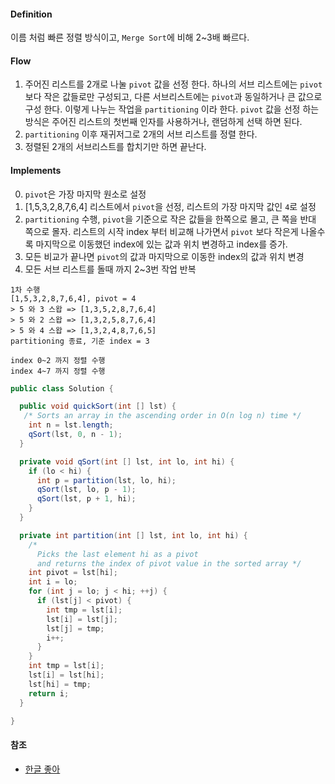 #### Definition

이름 처럼 빠른 정렬 방식이고, `Merge Sort`에 비해 2~3배 빠르다.

#### Flow

1. 주어진 리스트를 2개로 나눌 `pivot` 값을 선정 한다. 하나의 서브 리스트에는 `pivot` 보다 작은 값들로만 구성되고, 다른 서브리스트에는 `pivot`과 동일하거나 큰 값으로 구성 한다. 이렇게 나누는 작업을 `partitioning` 이라 한다. `pivot` 값을 선정 하는 방식은 주어진 리스트의 첫번째 인자를 사용하거나, 랜덤하게 선택 하면 된다.
2. `partitioning` 이후 재귀저그로 2개의 서브 리스트를 정렬 한다.
3. 정렬된 2개의 서브리스트를 합치기만 하면 끝난다.

#### Implements

0. `pivot`은 가장 마지막 원소로 설정
1. [1,5,3,2,8,7,6,4] 리스트에서 `pivot`을 선정, 리스트의 가장 마지막 값인 `4`로 설정
2. `partitioning` 수행, `pivot`을 기준으로 작은 값들을 한쪽으로 몰고, 큰 쪽을 반대 쪽으로 몰자. 리스트의 시작 index 부터 비교해 나가면서 `pivot` 보다 작은게 나올수록 마지막으로 이동했던 index에 있는 값과 위치 변경하고 index를 증가.
3. 모든 비교가 끝나면 `pivot`의 값과 마지막으로 이동한 index의 값과 위치 변경
4. 모든 서브 리스트를 돌때 까지 2~3번 작업 반복

```
1차 수행
[1,5,3,2,8,7,6,4], pivot = 4
> 5 와 3 스왑 => [1,3,5,2,8,7,6,4]
> 5 와 2 스왑 => [1,3,2,5,8,7,6,4]
> 5 와 4 스왑 => [1,3,2,4,8,7,6,5]
partitioning 종료, 기준 index = 3

index 0~2 까지 정렬 수행
index 4~7 까지 정렬 수행
```


```java
public class Solution {

  public void quickSort(int [] lst) {
   /* Sorts an array in the ascending order in O(n log n) time */
    int n = lst.length;
    qSort(lst, 0, n - 1);
  }

  private void qSort(int [] lst, int lo, int hi) {
    if (lo < hi) {
      int p = partition(lst, lo, hi);
      qSort(lst, lo, p - 1);
      qSort(lst, p + 1, hi);
    }
  }

  private int partition(int [] lst, int lo, int hi) {
    /*
      Picks the last element hi as a pivot
      and returns the index of pivot value in the sorted array */
    int pivot = lst[hi];
    int i = lo;
    for (int j = lo; j < hi; ++j) {
      if (lst[j] < pivot) {
        int tmp = lst[i];
        lst[i] = lst[j];
        lst[j] = tmp;
        i++;
      }
    }
    int tmp = lst[i];
    lst[i] = lst[hi];
    lst[hi] = tmp;
    return i;
  }

}
```

#### 참조

* [한글 좋아](https://gmlwjd9405.github.io/2018/05/10/algorithm-quick-sort.html)



